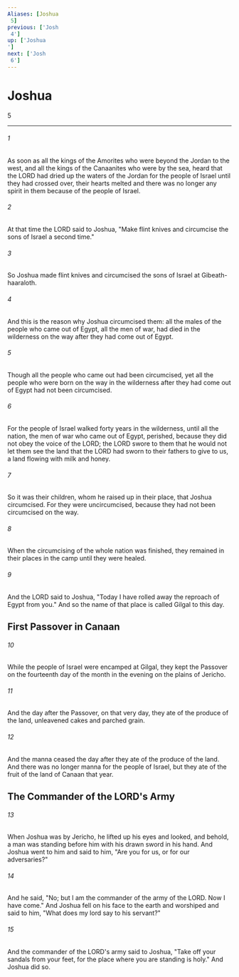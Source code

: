 ```yaml
---
Aliases: [Joshua 5]
previous: ['Josh 4']
up: ['Joshua']
next: ['Josh 6']
---
```

# Joshua 5

***
 

###### 1 
As soon as all the kings of the Amorites who were beyond the Jordan to the west, and all the kings of the Canaanites who were by the sea, heard that the LORD had dried up the waters of the Jordan for the people of Israel until they had crossed over, their hearts melted and there was no longer any spirit in them because of the people of Israel.  

###### 2 
At that time the LORD said to Joshua, "Make flint knives and circumcise the sons of Israel a second time."  

###### 3 
So Joshua made flint knives and circumcised the sons of Israel at Gibeath-haaraloth.  

###### 4 
And this is the reason why Joshua circumcised them: all the males of the people who came out of Egypt, all the men of war, had died in the wilderness on the way after they had come out of Egypt.  

###### 5 
Though all the people who came out had been circumcised, yet all the people who were born on the way in the wilderness after they had come out of Egypt had not been circumcised.  

###### 6 
For the people of Israel walked forty years in the wilderness, until all the nation, the men of war who came out of Egypt, perished, because they did not obey the voice of the LORD; the LORD swore to them that he would not let them see the land that the LORD had sworn to their fathers to give to us, a land flowing with milk and honey.  

###### 7 
So it was their children, whom he raised up in their place, that Joshua circumcised. For they were uncircumcised, because they had not been circumcised on the way.  

###### 8 
When the circumcising of the whole nation was finished, they remained in their places in the camp until they were healed.  

###### 9 
And the LORD said to Joshua, "Today I have rolled away the reproach of Egypt from you." And so the name of that place is called Gilgal to this day.  ## First Passover in Canaan  

###### 10 
While the people of Israel were encamped at Gilgal, they kept the Passover on the fourteenth day of the month in the evening on the plains of Jericho.  

###### 11 
And the day after the Passover, on that very day, they ate of the produce of the land, unleavened cakes and parched grain.  

###### 12 
And the manna ceased the day after they ate of the produce of the land. And there was no longer manna for the people of Israel, but they ate of the fruit of the land of Canaan that year.  ## The Commander of the LORD's Army  

###### 13 
When Joshua was by Jericho, he lifted up his eyes and looked, and behold, a man was standing before him with his drawn sword in his hand. And Joshua went to him and said to him, "Are you for us, or for our adversaries?"  

###### 14 
And he said, "No; but I am the commander of the army of the LORD. Now I have come." And Joshua fell on his face to the earth and worshiped and said to him, "What does my lord say to his servant?"  

###### 15 
And the commander of the LORD's army said to Joshua, "Take off your sandals from your feet, for the place where you are standing is holy." And Joshua did so.
